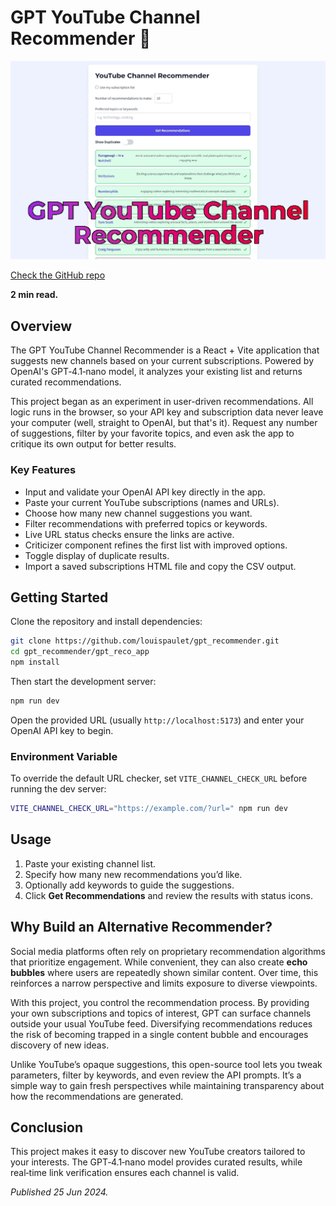 # GPT YouTube Channel Recommender 🚀

![Screenshot of the GPT YouTube Channel Recommender interface](./post_images/youtube_recomender_project_thumbnail.webp)

[Check the GitHub repo](https://github.com/louispaulet/gpt_recommender)

**2 min read.**

## Overview

The GPT YouTube Channel Recommender is a React + Vite application that suggests new channels based on your current subscriptions. Powered by OpenAI's GPT‑4.1‑nano model, it analyzes your existing list and returns curated recommendations.

This project began as an experiment in user-driven recommendations. All logic runs in the browser, so your API key and subscription data never leave your computer (well, straight to OpenAI, but that's it). Request any number of suggestions, filter by your favorite topics, and even ask the app to critique its own output for better results.

### Key Features

- Input and validate your OpenAI API key directly in the app.
- Paste your current YouTube subscriptions (names and URLs).
- Choose how many new channel suggestions you want.
- Filter recommendations with preferred topics or keywords.
- Live URL status checks ensure the links are active.
- Criticizer component refines the first list with improved options.
- Toggle display of duplicate results.
- Import a saved subscriptions HTML file and copy the CSV output.

## Getting Started

Clone the repository and install dependencies:

```bash
git clone https://github.com/louispaulet/gpt_recommender.git
cd gpt_recommender/gpt_reco_app
npm install
```

Then start the development server:

```bash
npm run dev
```

Open the provided URL (usually `http://localhost:5173`) and enter your OpenAI API key to begin.

### Environment Variable

To override the default URL checker, set `VITE_CHANNEL_CHECK_URL` before running the dev server:

```bash
VITE_CHANNEL_CHECK_URL="https://example.com/?url=" npm run dev
```

## Usage

1. Paste your existing channel list.
2. Specify how many new recommendations you’d like.
3. Optionally add keywords to guide the suggestions.
4. Click **Get Recommendations** and review the results with status icons.

## Why Build an Alternative Recommender?

Social media platforms often rely on proprietary recommendation algorithms that
prioritize engagement. While convenient, they can also create **echo bubbles**
where users are repeatedly shown similar content. Over time, this reinforces a
narrow perspective and limits exposure to diverse viewpoints.

With this project, you control the recommendation process. By providing your own
subscriptions and topics of interest, GPT can surface channels outside your
usual YouTube feed. Diversifying recommendations reduces the risk of becoming
trapped in a single content bubble and encourages discovery of new ideas.

Unlike YouTube’s opaque suggestions, this open-source tool lets you tweak
parameters, filter by keywords, and even review the API prompts. It’s a simple
way to gain fresh perspectives while maintaining transparency about how the
recommendations are generated.

## Conclusion

This project makes it easy to discover new YouTube creators tailored to your interests. The GPT‑4.1‑nano model provides curated results, while real‑time link verification ensures each channel is valid.

*Published 25 Jun 2024.*

